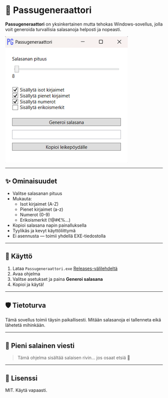 # 🔐 Passugeneraattori

**Passugeneraattori** on yksinkertainen mutta tehokas Windows-sovellus, jolla voit generoida turvallisia salasanoja helposti ja nopeasti.

![Screenshot](screenshot.png)

---

## ✨ Ominaisuudet

- Valitse salasanan pituus
- Mukauta:
  - Isot kirjaimet (A-Z)
  - Pienet kirjaimet (a-z)
  - Numerot (0-9)
  - Erikoismerkit (!@#€%...)
- Kopioi salasana napin painalluksella
- Tyylikäs ja kevyt käyttöliittymä
- Ei asennusta — toimii yhdellä EXE-tiedostolla

---

## 🚀 Käyttö

1. Lataa `Passugeneraattori.exe` [Releases-välilehdeltä](https://github.com/kayttaja/Passugeneraattori/releases)
2. Avaa ohjelma
3. Valitse asetukset ja paina **Generoi salasana**
4. Kopioi ja käytä!

---

## 🛡️ Tietoturva

Tämä sovellus toimii täysin paikallisesti. Mitään salasanoja ei tallenneta eikä lähetetä mihinkään.

---


## 🐾 Pieni salainen viesti

> Tämä ohjelma sisältää salaisen rivin... jos osaat etsiä 👀

---

## 📄 Lisenssi

MIT. Käytä vapaasti.
